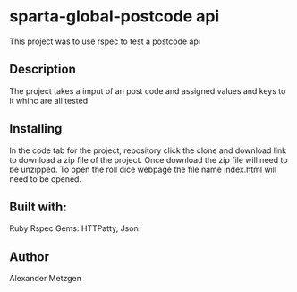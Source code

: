 # sparta-global-postcode api
This project was to use rspec to test a postcode api

## Description
The project takes a imput of an post code and assigned values and keys to it whihc are all tested

## Installing
In the code tab for the project, repository click the clone and download link to download a zip file of the project. Once download the zip file will need to be unzipped. To open the roll dice webpage the file name index.html will need to be opened.

## Built with:
Ruby
Rspec
Gems: HTTPatty, Json


## Author
Alexander Metzgen
